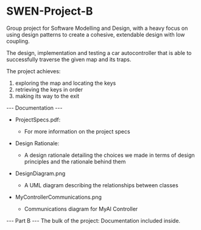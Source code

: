 # SWEN-Project-B
Group project for Software Modelling and Design, with a heavy focus on using design patterns to create a cohesive, extendable design with low coupling.


The design, implementation and testing a car autocontroller that is able to successfully traverse the given map and its traps.

The project achieves:
1. exploring the map and locating the keys 
2. retrieving the keys in order
3. making its way to the exit


--- Documentation ---
- ProjectSpecs.pdf:
	- For more information on the project specs

- Design Rationale:
	- A design rationale detailing the choices we made in terms of design principles and the rationale behind them

- DesignDiagram.png
	- A UML diagram describing the relationships between classes

- MyControllerCommunications.png
	- Communications diagram for MyAI Controller


--- Part B ---
The bulk of the project:
Documentation included inside.



